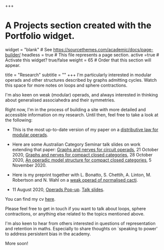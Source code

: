 +++
# A Projects section created with the Portfolio widget.
widget = "blank"  # See https://sourcethemes.com/academic/docs/page-builder/
headless = true  # This file represents a page section.
active =true  # Activate this widget? true/false
weight = 65  # Order that this section will appear.

title = "Research"
subtitle = ""
+++
I'm particularly interested in modular operads and other structures described by graphs admitting cycles. Watch this space for more notes on loops and sphere contractions.

I'm also keen on weak (modular) operads, and always interested in thinking about generalised associahedra and their symmetries.


Right now, I'm in the process of building a site with more detailed and accessible information on my research. 
Until then, feel free to take a look at the following:

- This is the most up-to-date version of my paper on a [distributive law for modular operads](files/MO210412.pdf).  

- Here are some Australian Category Seminar talk slides on work extending that paper:
[Graphs and nerves for circuit operads](files/2020_10_21_AusCat_circuits.pdf), 21 October 2020,
[Graphs and nerves for compact closed categories](files/2020_10_28AusCat_CompactNerve.pdf), 28 October 2020,
[An operadic model structure for compact closed categories](files/2020_11_04_AusCat_OperadicModel.pdf), 5 November 2020.



- Here is my preprint together with L. Bonatto, S. Chettih, A. Linton, M. Robertson and N. Wahl on a [weak operad of normalised cacti](files/InfinityCacti-arXiv-version1c.pdf). 

- 11 August 2020, [Operads Pop-up](http://operads.com/). [Talk slides](files/Operads_popup.pdf).


You can find my cv [here](files/cv.pdf). 

Please feel free to get in touch if you want to talk about loops, sphere contractions, or anything else related to the topics mentioned above. 

I'm also keen to hear from others interested in questions of representation and retention in maths. Especially to share thoughts on `speaking to power' to address persistent bias in the academy. 

 <!-- I'm always curious to know about any work on feedback loops, recursion, fixed points. -->

More soon!
